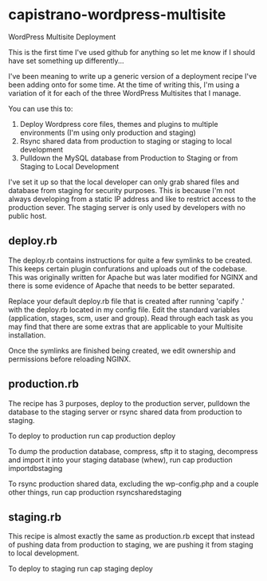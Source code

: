 capistrano-wordpress-multisite
==============================

WordPress Multisite Deployment

This is the first time I've used github for anything so let me know if I should have set something up differently...

I've been meaning to write up a generic version of a deployment recipe I've been adding onto for some time.  At the time of writing this, I'm using a variation of it for each of the three WordPress Multisites that I manage.

You can use this to:

1. Deploy Wordpress core files, themes and plugins to multiple environments (I'm using only production and staging)
2. Rsync shared data from production to staging or staging to local development
3. Pulldown the MySQL database from Production to Staging or from Staging to Local Development

I've set it up so that the local developer can only grab shared files and database from staging for security purposes.  This is because I'm not always developing from a static IP address and like to restrict access to the production sever.  The staging server is only used by developers with no public host.

deploy.rb
---------

The deploy.rb contains instructions for quite a few symlinks to be created.  This keeps certain plugin confurations and uploads out of the codebase. This was originally written for Apache but was later modified for NGINX and there is some evidence of Apache that needs to be better separated.

Replace your default deploy.rb file that is created after running 'capify .' with the deploy.rb located in my config file.  Edit the standard variables (application, stages, scm, user and group).  Read through each task as you may find that there are some extras that are applicable to your Multisite installation.

Once the symlinks are finished being created, we edit ownership and permissions before reloading NGINX.

production.rb
-------------

The recipe has 3 purposes, deploy to the production server, pulldown the database to the staging server or rsync shared data from production to staging.  

To deploy to production run
cap production deploy

To dump the production database, compress, sftp it to staging, decompress and import it into your staging database (whew), run
cap production importdbstaging

To rsync production shared data, excluding the wp-config.php and a couple other things, run 
cap production rsyncsharedstaging

staging.rb
----------

This recipe is almost exactly the same as production.rb except that instead of pushing data from production to staging, we are pushing it from staging to local development.

To deploy to staging run
cap staging deploy